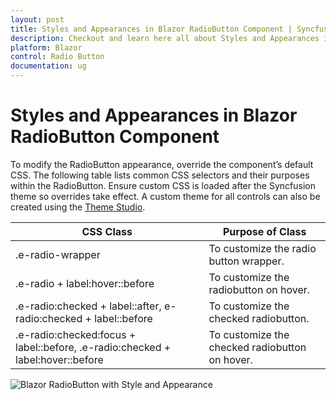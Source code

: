 ```yaml
---
layout: post
title: Styles and Appearances in Blazor RadioButton Component | Syncfusion
description: Checkout and learn here all about Styles and Appearances in Syncfusion Blazor RadioButton component and more.
platform: Blazor
control: Radio Button
documentation: ug
---
```


# Styles and Appearances in Blazor RadioButton Component

To modify the RadioButton appearance, override the component’s default CSS. The following table lists common CSS selectors and their purposes within the RadioButton. Ensure custom CSS is loaded after the Syncfusion theme so overrides take effect. A custom theme for all controls can also be created using the [Theme Studio](https://blazor.syncfusion.com/themestudio/?theme=material).

| CSS Class | Purpose of Class |
| ----- | ----- |
| .e-radio-wrapper | To customize the radio button wrapper. |
| .e-radio + label:hover::before | To customize the radiobutton on hover. |
| .e-radio:checked + label::after, e-radio:checked + label::before | To customize the checked radiobutton. |
| .e-radio:checked:focus + label::before, .e-radio:checked + label:hover::before | To customize the checked radiobutton on hover. |

![Blazor RadioButton with Style and Appearance](./images/blazor-radiobutton-style-and-appearance.png)